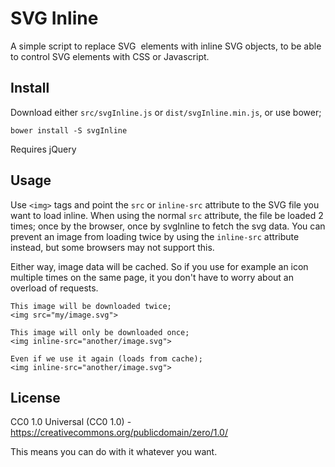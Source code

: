 # SVG Inline

A simple script to replace SVG <img> elements with inline SVG objects, to be able
to control SVG elements with CSS or Javascript.

## Install

Download either `src/svgInline.js` or `dist/svgInline.min.js`, or use bower;

```
bower install -S svgInline
```

Requires jQuery

## Usage

Use `<img>` tags and point the `src` or `inline-src` attribute to the SVG file you want to load inline. When using
the normal `src` attribute, the file be loaded 2 times; once by the browser, once by svgInline to fetch the svg data.
You can prevent an image from loading twice by using the `inline-src` attribute instead, but some browsers may not 
support this.

Either way, image data will be cached. So if you use for example an icon multiple times on the same page, it you don't
have to worry about an overload of requests.

```
This image will be downloaded twice;
<img src="my/image.svg">

This image will only be downloaded once;
<img inline-src="another/image.svg">

Even if we use it again (loads from cache);
<img inline-src="another/image.svg">
``` 

## License

CC0 1.0 Universal (CC0 1.0) - https://creativecommons.org/publicdomain/zero/1.0/

This means you can do with it whatever you want.